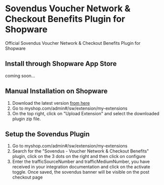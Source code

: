 # Sovendus Voucher Network & Checkout Benefits Plugin for Shopware
Official Sovendus Voucher Network & Checkout Benefits Plugin for Shopware

## Install through Shopware App Store
coming soon...
## Manual Installation on Shopware

1. Download the latest version [from here](https://raw.githubusercontent.com/Sovendus-GmbH/Sovendus-Shopware-Voucher-Network-and-Checkout-Benefits-Plugin/main/releases/sovendus-shopware-voucher-network-latest.zip)
2. Go to myshop.com/admin#/sw/extension/my-extensions
3. On the top right, click on "Upload Extension" and select the downloaded plugin zip file.


## Setup the Sovendus Plugin

1. Go to myshop.com/admin#/sw/extension/my-extensions
2. Search for the "Sovendus - Voucher Network & Checkout Benefits" plugin, click on the 3 dots on the right and then click on configure
3. Enter the trafficSourceNumber and trafficMediumNumber, you have received in your integration documentation and click on the activate toggle. Once saved, the sovendus banner will be visible on the post checkout page